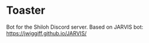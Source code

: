 # Toaster
Bot for the Shiloh Discord server. Based on JARVIS bot: https://jwiggiff.github.io/JARVIS/

